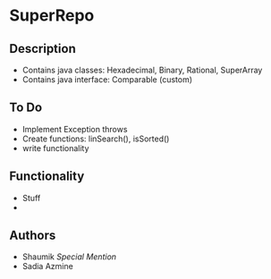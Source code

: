 # SuperRepo

## Description
 - Contains java classes: Hexadecimal, Binary, Rational, SuperArray
 - Contains java interface: Comparable (custom) 

## To Do 
 - Implement Exception throws
 - Create functions: linSearch(), isSorted()
 - write functionality

## Functionality
 - Stuff
 - 

## Authors
 - Shaumik
 *Special Mention*
 - Sadia Azmine
